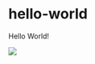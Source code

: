 # hello-world
Hello World!

![](https://unsplash.com/photos/a-couple-of-birds-standing-on-top-of-a-sandy-beach--WYfaNMcoio)
